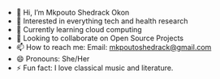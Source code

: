 - 👋 Hi, I’m Mkpouto Shedrack Okon
- 👀 Interested in everything tech and health research 
- 🌱 Currently learning cloud computing
- 💞️ Looking to collaborate on Open Source Projects
- 📫 How to reach me: Email: mkpoutoshedrack@gmail.com
- 😄 Pronouns: She/Her
- ⚡ Fun fact: I love classical music and literature.

<!---
PreciousMike/PreciousMike is a ✨ special ✨ repository because its `README.md` (this file) appears on your GitHub profile.
You can click the Preview link to take a look at your changes.
--->
